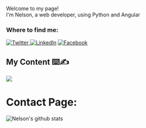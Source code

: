 <p>Welcome to my page! </br> I'm Nelson, a web developer, using Python and Angular<br/></p>
<h3>Where to find me:</h3>

<p><a href="https://twitter.com/nrmc17" target="_blank"><img alt="Twitter" src="https://img.shields.io/badge/twitter-%231DA1F2.svg?&style=for-the-badge&logo=twitter&logoColor=white" />
</a> 
<a href="https://www.linkedin.com/in/nmilla1997/" target="_blank"><img alt="LinkedIn" src="https://img.shields.io/badge/linkedin-%230077B5.svg?&style=for-the-badge&logo=linkedin&logoColor=white" /></a> <a href="https://www.facebook.com/nelsonramon.millacastillo/" target="_blank"><img alt="Facebook" src="https://img.shields.io/badge/facebook-%230077B5.svg?&style=for-the-badge&logo=facebook&logoColor=white" /></a>
  
  
##  My Content ⌨️✍
  <a href="https://www.youtube.com/channel/UCWWTFbGURlWaHa5uYNuo1-A"><img src="https://img.shields.io/badge/YouTube-MacaoTech-red"></a>
</p>


# Contact Page:


![Nelson's github stats](https://github-readme-stats.vercel.app/api?username=nelsonmilla&show_icons=true)
